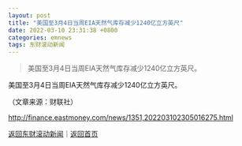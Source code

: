 ```yaml
---
layout: post
title: "美国至3月4日当周EIA天然气库存减少1240亿立方英尺"
date: 2022-03-10 23:31:38 +0800
categories: emnews
tags: 东财滚动新闻
---
```

> 美国至3月4日当周EIA天然气库存减少1240亿立方英尺。

<p>美国至3月4日当周EIA天然气库存减少1240亿立方英尺。</p><p class="em_media">（文章来源：财联社）</p>

<http://finance.eastmoney.com/news/1351,202203102305016275.html>

[返回东财滚动新闻](//finews.withounder.com/emnews/)｜[返回首页](//finews.withounder.com/)